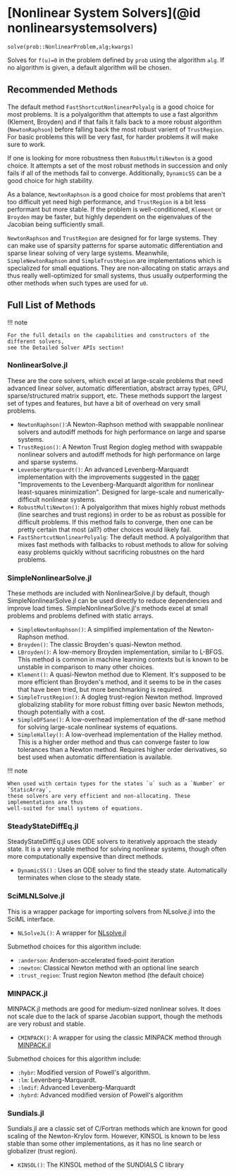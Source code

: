 # [Nonlinear System Solvers](@id nonlinearsystemsolvers)

`solve(prob::NonlinearProblem,alg;kwargs)`

Solves for ``f(u)=0`` in the problem defined by `prob` using the algorithm
`alg`. If no algorithm is given, a default algorithm will be chosen.

## Recommended Methods

The default method `FastShortcutNonlinearPolyalg` is a good choice for most
problems. It is a polyalgorithm that attempts to use a fast algorithm
(Klement, Broyden) and if that fails it falls back to a more robust
algorithm (`NewtonRaphson`) before falling back the most robust varient of
`TrustRegion`. For basic problems this will be very fast, for harder problems
it will make sure to work.

If one is looking for more robustness then `RobustMultiNewton` is a good choice.
It attempts a set of the most robust methods in succession and only fails if
all of the methods fail to converge. Additionally, `DynamicSS` can be a good choice 
for high stability.

As a balance, `NewtonRaphson` is a good choice for most problems that aren't too
difficult yet need high performance, and  `TrustRegion` is a bit less performant
but more stable. If the problem is well-conditioned, `Klement` or `Broyden`
may be faster, but highly dependent on the eigenvalues of the Jacobian being
sufficiently small.

`NewtonRaphson` and `TrustRegion` are designed for for large systems. 
They can make use of sparsity patterns for sparse automatic differentiation
and sparse linear solving of very large systems. Meanwhile,
`SimpleNewtonRaphson` and `SimpleTrustRegion` are implementations which is specialized for
small equations. They are non-allocating on static arrays and thus really well-optimized
for small systems, thus usually outperforming the other methods when such types are
used for `u0`. 

## Full List of Methods

!!! note
    
    For the full details on the capabilities and constructors of the different solvers,
    see the Detailed Solver APIs section!

### NonlinearSolve.jl

These are the core solvers, which excel at large-scale problems that need advanced
linear solver, automatic differentiation, abstract array types, GPU,
sparse/structured matrix support, etc. These methods support the largest set of types and
features, but have a bit of overhead on very small problems.

  - `NewtonRaphson()`:A Newton-Raphson method with swappable nonlinear solvers and autodiff
    methods for high performance on large and sparse systems.
  - `TrustRegion()`: A Newton Trust Region dogleg method with swappable nonlinear solvers and
    autodiff methods for high performance on large and sparse systems.
  - `LevenbergMarquardt()`: An advanced Levenberg-Marquardt implementation with the
    improvements suggested in the [paper](https://arxiv.org/abs/1201.5885) "Improvements to
    the Levenberg-Marquardt algorithm for nonlinear least-squares minimization". Designed for
    large-scale and numerically-difficult nonlinear systems.
  - `RobustMultiNewton()`: A polyalgorithm that mixes highly robust methods (line searches and
    trust regions) in order to be as robust as possible for difficult problems. If this method
    fails to converge, then one can be pretty certain that most (all?) other choices would 
    likely fail.
  - `FastShortcutNonlinearPolyalg`: The default method. A polyalgorithm that mixes fast methods
    with fallbacks to robust methods to allow for solving easy problems quickly without sacrificing
    robustnes on the hard problems.

### SimpleNonlinearSolve.jl

These methods are included with NonlinearSolve.jl by default, though SimpleNonlinearSolve.jl
can be used directly to reduce dependencies and improve load times. SimpleNonlinearSolve.jl's
methods excel at small problems and problems defined with static arrays.

  - `SimpleNewtonRaphson()`: A simplified implementation of the Newton-Raphson method.
  - `Broyden()`: The classic Broyden's quasi-Newton method.
  - `LBroyden()`: A low-memory Broyden implementation, similar to L-BFGS. This method is
    common in machine learning contexts but is known to be unstable in comparison to many
    other choices.
  - `Klement()`: A quasi-Newton method due to Klement. It's supposed to be more efficient
    than Broyden's method, and it seems to be in the cases that have been tried, but more
    benchmarking is required.
  - `SimpleTrustRegion()`: A dogleg trust-region Newton method. Improved globalizing stability
    for more robust fitting over basic Newton methods, though potentially with a cost.
  - `SimpleDFSane()`: A low-overhead implementation of the df-sane method for solving
    large-scale nonlinear systems of equations.
  - `SimpleHalley()`: A low-overhead implementation of the Halley method. This is a higher order
    method and thus can converge faster to low tolerances than a Newton method. Requires higher
    order derivatives, so best used when automatic differentiation is available.

!!! note
    
    When used with certain types for the states `u` such as a `Number` or `StaticArray`,
    these solvers are very efficient and non-allocating. These implementations are thus
    well-suited for small systems of equations.

### SteadyStateDiffEq.jl

SteadyStateDiffEq.jl uses ODE solvers to iteratively approach the steady state. It is a
very stable method for solving nonlinear systems, though often more
computationally expensive than direct methods.

  - `DynamicSS()` : Uses an ODE solver to find the steady state. Automatically
    terminates when close to the steady state.

### SciMLNLSolve.jl

This is a wrapper package for importing solvers from NLsolve.jl into the SciML interface.

  - `NLSolveJL()`: A wrapper for [NLsolve.jl](https://github.com/JuliaNLSolvers/NLsolve.jl)

Submethod choices for this algorithm include:

  - `:anderson`: Anderson-accelerated fixed-point iteration
  - `:newton`: Classical Newton method with an optional line search
  - `:trust_region`: Trust region Newton method (the default choice)

### MINPACK.jl

MINPACK.jl methods are good for medium-sized nonlinear solves. It does not scale due to
the lack of sparse Jacobian support, though the methods are very robust and stable.

  - `CMINPACK()`: A wrapper for using the classic MINPACK method through [MINPACK.jl](https://github.com/sglyon/MINPACK.jl)

Submethod choices for this algorithm include:

  - `:hybr`: Modified version of Powell's algorithm.
  - `:lm`: Levenberg-Marquardt.
  - `:lmdif`: Advanced Levenberg-Marquardt
  - `:hybrd`: Advanced modified version of Powell's algorithm

### Sundials.jl

Sundials.jl are a classic set of C/Fortran methods which are known for good scaling of the
Newton-Krylov form. However, KINSOL is known to be less stable than some other
implementations, as it has no line search or globalizer (trust region).

  - `KINSOL()`: The KINSOL method of the SUNDIALS C library

